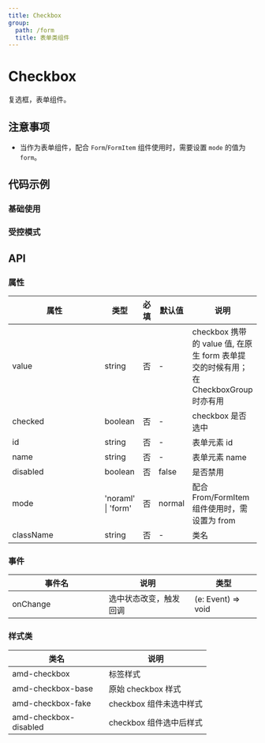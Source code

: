 ```yaml
---
title: Checkbox
group:
  path: /form
  title: 表单类组件
---
```

# Checkbox
复选框，表单组件。

## 注意事项
- 当作为表单组件，配合 `Form`/`FormItem` 组件使用时，需要设置 `mode` 的值为 `form`。

## 代码示例

### 基础使用

<code src='../../demo/pages/Checkbox'></code>

### 受控模式

<code src='../../demo/pages/CheckboxControlled'></code>

## API

### 属性
    
| 属性 | 类型 | 必填 | 默认值 | 说明 |
| -----|-----|-----|-----|----- |
| value | string | 否 | - | checkbox 携带的 value 值, 在原生 form 表单提交的时候有用；在 CheckboxGroup 时亦有用 |
| checked | boolean | 否 | - | checkbox 是否选中 |
| id | string | 否 | - | 表单元素 id |
| name | string | 否 | - | 表单元素 name |
| disabled | boolean | 否 | false | 是否禁用 |
| mode | 'noraml' &verbar; 'form' | 否 | normal | 配合From/FormItem组件使用时，需设置为 from |
| className | string | 否 | - | 类名 |


### 事件
| 事件名 | 说明 | 类型 |
| -----|-----|-----|
| onChange | 选中状态改变，触发回调 | (e: Event) => void|

### 样式类
| 类名 | 说明 |
| -----|-----|
| amd-checkbox | 标签样式 |
| amd-checkbox-base | 原始 checkbox 样式 |
| amd-checkbox-fake | checkbox 组件未选中样式 |
| amd-checkbox-disabled | checkbox 组件选中后样式 |

<style> 
table th:first-of-type { width: 180px; } 
.__dumi-default-layout-content article table:first-of-type th:nth-of-type(2)  {
    width: 140px
} 
.__dumi-default-layout-content article table:first-of-type th:nth-of-type(3)  {
    width: 30px
} 
.__dumi-default-layout-content article table:first-of-type th:nth-of-type(4)  {
    width: 50px
} 
</style> 